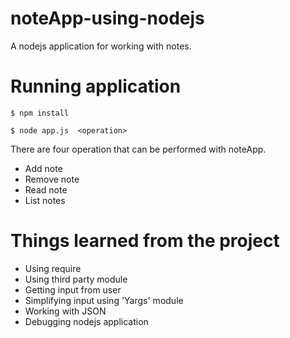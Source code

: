 # noteApp-using-nodejs
A nodejs application for working with notes.

# Running application

`$ npm install`

`$ node app.js  <operation>`

There are four operation that can be performed with noteApp.

- Add note
- Remove note
- Read note
- List notes

# Things learned from the project

+ Using require
+ Using third party module
+ Getting input from user
+ Simplifying input using 'Yargs' module
+ Working with JSON
+ Debugging nodejs application

